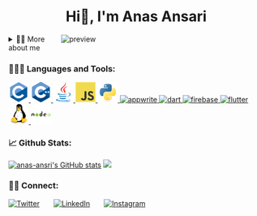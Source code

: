 <h1 align="center">Hi👋, I'm Anas Ansari</h1>
<img align="right" src="https://media.giphy.com/media/JrpfevOVogixZYWp9O/source.gif" width="400px" alt="preview"/>

<div>
<details>
  <summary> 👩🏻 More about me</summary>

- 🧑‍🎓 Computer Engineering Student at VIIT.

- 💬 I'm into **Flutter, Google Cloud, and Quantum Computing**

- 🌱 I’m currently learning **Qiskit, TensorFlow**

</details>

<p align="left">
</p>

<p align="left"> 
<h3 align="left"> 👩🏻‍💻 Languages and Tools:</h3>
<a href="https://www.cprogramming.com/" target="_blank" rel="noreferrer"> <img src="https://raw.githubusercontent.com/devicons/devicon/master/icons/c/c-original.svg" alt="c" width="40" height="40"/> </a> 
<a href="https://www.w3schools.com/cpp/" target="_blank" rel="noreferrer"> <img src="https://raw.githubusercontent.com/devicons/devicon/master/icons/cplusplus/cplusplus-original.svg" alt="cplusplus" width="40" height="40"/> </a> 
<a href="https://www.java.com" target="_blank" rel="noreferrer"> <img src="https://raw.githubusercontent.com/devicons/devicon/master/icons/java/java-original.svg" alt="java" width="40" height="40"/> </a> 
<a href="https://developer.mozilla.org/en-US/docs/Web/JavaScript" target="_blank" rel="noreferrer"> <img src="https://raw.githubusercontent.com/devicons/devicon/master/icons/javascript/javascript-original.svg" alt="javascript" width="40" height="40"/> </a>
<a href="https://www.python.org" target="_blank" rel="noreferrer"> <img src="https://raw.githubusercontent.com/devicons/devicon/master/icons/python/python-original.svg" alt="python" width="40" height="40"/> </a> 
<a href="https://appwrite.io" target="_blank" rel="noreferrer"> <img src="https://www.vectorlogo.zone/logos/appwriteio/appwriteio-icon.svg" alt="appwrite" width="40" height="40"/> </a> <a href="https://dart.dev" target="_blank" rel="noreferrer"> <img src="https://www.vectorlogo.zone/logos/dartlang/dartlang-icon.svg" alt="dart" width="40" height="40"/> </a> <a href="https://firebase.google.com/" target="_blank" rel="noreferrer"> <img src="https://www.vectorlogo.zone/logos/firebase/firebase-icon.svg" alt="firebase" width="40" height="40"/> </a> <a href="https://flutter.dev" target="_blank" rel="noreferrer"> <img src="https://www.vectorlogo.zone/logos/flutterio/flutterio-icon.svg" alt="flutter" width="40" height="40"/> </a> <a href="https://www.linux.org/" target="_blank" rel="noreferrer"> <img src="https://raw.githubusercontent.com/devicons/devicon/master/icons/linux/linux-original.svg" alt="linux" width="40" height="40"/> </a> <a href="https://nodejs.org" target="_blank" rel="noreferrer"> <img src="https://raw.githubusercontent.com/devicons/devicon/master/icons/nodejs/nodejs-original-wordmark.svg" alt="nodejs" width="40" height="40"/> </a>
<h3 align="left"> 📈 Github Stats:</h3>
<!-- <a href="http://www.github.com/anas-ansri"><img src="https://github-readme-stats.vercel.app/api/top-langs/?username=anas-ansri&langs_count=8&count_private=true&layout=compact&theme=react&hide_border=true&bg_color=0f172a" /></a> -->
<a href="http://www.github.com/anas-ansri"><img src="https://github-readme-stats-sigma-five.vercel.app/api?username=anas-ansri&show_icons=true&hide=&count_private=true&title_color=0891b2&text_color=ffffff&icon_color=0891b2&bg_color=0f172a&hide_border=true&show_icons=true" alt="anas-ansri's GitHub stats" /></a>
<a href="http://www.github.com/anas-ansri"><img src="https://github-readme-streak-stats.herokuapp.com/?user=anas-ansri&stroke=ffffff&background=0f172a&ring=0891b2&fire=0891b2&currStreakNum=ffffff&currStreakLabel=0891b2&sideNums=ffffff&sideLabels=ffffff&dates=ffffff&hide_border=true" /></a>

<h3 align="left"> 🤳🏼 Connect: </h3>
  <a href="https://twitter.com/anas_ansr1"><img width="32px" alt="Twitter" title="Twitter" src="https://user-images.githubusercontent.com/60001051/207409625-9c513cf8-b3a9-4922-a946-d36dc2cb6cf4.png"/></a>
  &#8287;&#8287;&#8287;&#8287;&#8287;
  <a href="https://www.linkedin.com/in/ansari-anas/"><img width="32px" alt="LinkedIn" title="LinkedIn" src="https://user-images.githubusercontent.com/60001051/207404993-3deaf0fa-1be9-4cdf-bbd2-83bce408a884.png"/></a>
  &#8287;&#8287;&#8287;&#8287;&#8287;
  <a href="https://www.instagram.com/anas_ansr1/"><img width="32px" alt="Instagram" title="Instagram" src="https://assets.stickpng.com/thumbs/580b57fcd9996e24bc43c521.png"/></a>

</p>
